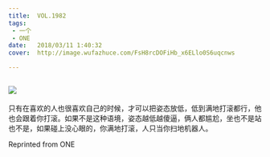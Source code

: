 ```yaml
---
title:	VOL.1982
tags:
 - 一个
 - ONE
date:	2018/03/11 1:40:32
cover:	http://image.wufazhuce.com/FsH8rcDOFiHb_x6ELlo0S6uqcnws

---
```

![](http://image.wufazhuce.com/FsH8rcDOFiHb_x6ELlo0S6uqcnws)
---

只有在喜欢的人也很喜欢自己的时候，才可以把姿态放低，低到满地打滚都行，他也会跟着你打滚。如果不是这种语境，姿态越低越傻逼，俩人都尴尬，坐也不是站也不是，如果碰上没心眼的，你满地打滚，人只当你扫地机器人。
 
Reprinted from ONE
